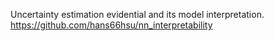 
Uncertainty estimation evidential and its model interpretation. 
https://github.com/hans66hsu/nn_interpretability
